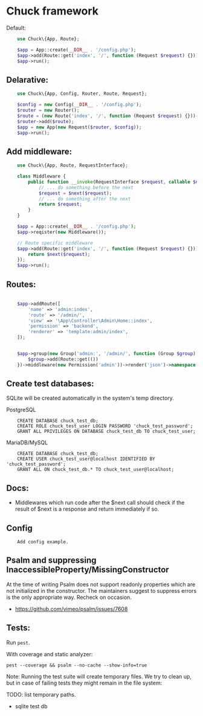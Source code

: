 Chuck framework
===============


Default:

```php
    use Chuck\{App, Route};

    $app = App::create(__DIR__ . '/config.php');
    $app->add(Route::get('index', '/', function (Request $request) {}));
    $app->run();
```

## Delarative:

```php
    use Chuck\{App, Config, Router, Route, Request};

    $config = new Config(__DIR__ . '/config.php');
    $router = new Router();
    $route = (new Route('index', '/', function (Request $request) {}))->method('GET');
    $router->add($route);
    $app = new App(new Request($router, $config));
    $app->run();
```

## Add middleware:


```php
    use Chuck\{App, Route, RequestInterface};

    class Middleware {
        public function __invoke(RequestInterface $request, callable $next) {
            // ... do something before the next
            $request = $next($request);
            // ... do something after the next
            return $request;
        }
    }

    $app = App::create(__DIR__ . '/config.php');
    $app->reqister(new Middleware());

    // Route specific middleware
    $app->add(Route::get('index', '/', function (Request $request) {}))->reqister(function (RequestInterface $request, callable $next): $request {
        return $next($request);
    });
    $app->run();
```


## Routes:


```php
    
    $app->addRoute([
        'name' => 'admin:index',
        'route' => '/admin/',
        'view' => '\App\Controller\Admin\Home::index',
        'permission' => 'backend',
        'renderer' => 'template:admin/index',
    ]);


    $app->group(new Group('admin:', '/admin/', function (Group $group) {
        $group->add(Route::get(())
    })->middleware(new Permission('admin'))->render('json')->namespace('\Chuck\');
```

## Create test databases:

SQLite will be created automatically in the system's temp directory.

PostgreSQL

```
    CREATE DATABASE chuck_test_db;
    CREATE ROLE chuck_test_user LOGIN PASSWORD 'chuck_test_password';
    GRANT ALL PRIVILEGES ON DATABASE chuck_test_db TO chuck_test_user;
```

MariaDB/MySQL

```
    CREATE DATABASE chuck_test_db;
    CREATE USER chuck_test_user@localhost IDENTIFIED BY 'chuck_test_password';
    GRANT ALL ON chuck_test_db.* TO chuck_test_user@localhost;
```

## Docs:

- Middlewares which run code after the $next call should check if the result
  of $next is a response and return immediately if so.


## Config

```
    Add config example.
```


## Psalm and suppressing InaccessibleProperty/MissingConstructor

At the time of writing Psalm does not support readonly properties which 
are not initialized in the constructor. The maintainers suggest to 
suppress errors is the only appropriate way. Recheck on occasion.

- https://github.com/vimeo/psalm/issues/7608

## Tests:

Run `pest`.

With coverage and static analyzer:

    pest --coverage && psalm --no-cache --show-info=true

Note: Running the test suite will create temporary files. We try to clean up, but in 
case of failing tests they might remain in the file system:

TODO: list temporary paths.
- sqlite test db
